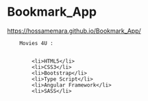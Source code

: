 # Bookmark_App
https://hossamemara.github.io/Bookmark_App/


        Movies 4U : 

            
            <li>HTML5</li>
            <li>CSS3</li>
            <li>Bootstrap</li>
            <li>Type Script</li>
            <li>Angular Framework</li>
            <li>SASS</li>

            
                     
